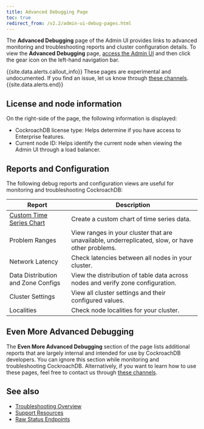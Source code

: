 ```yaml
---
title: Advanced Debugging Page
toc: true
redirect_from: /v2.2/admin-ui-debug-pages.html
---
```


The **Advanced Debugging** page of the Admin UI provides links to advanced monitoring and troubleshooting reports and cluster configuration details. To view the **Advanced Debugging** page, [access the Admin UI](admin-ui-access-and-navigate.html#access-the-admin-ui) and then click the gear icon on the left-hand navigation bar.

{{site.data.alerts.callout_info}}
These pages are experimental and undocumented. If you find an issue, let us know through [these channels](https://www.cockroachlabs.com/community/).
 {{site.data.alerts.end}}

## License and node information

On the right-side of the page, the following information is displayed:

- CockroachDB license type: Helps determine if you have access to Enterprise features.
- Current node ID: Helps identify the current node when viewing the Admin UI through a load balancer.

## Reports and Configuration

The following debug reports and configuration views are useful for monitoring and troubleshooting CockroachDB:

Report | Description
--------|----
[Custom Time Series Chart](admin-ui-custom-chart-debug-page.html) | Create a custom chart of time series data.
Problem Ranges | View ranges in your cluster that are unavailable, underreplicated, slow, or have other problems.
Network Latency | Check latencies between all nodes in your cluster.
Data Distribution and Zone Configs | View the distribution of table data across nodes and verify zone configuration.
Cluster Settings | View all cluster settings and their configured values.
Localities | Check node localities for your cluster.

## Even More Advanced Debugging

The **Even More Advanced Debugging** section of the page lists additional reports that are largely internal and intended for use by CockroachDB developers. You can ignore this section while monitoring and troubleshooting CockroachDB. Alternatively, if you want to learn how to use these pages, feel free to contact us through [these channels](https://www.cockroachlabs.com/community/).

## See also

- [Troubleshooting Overview](troubleshooting-overview.html)
- [Support Resources](support-resources.html)
- [Raw Status Endpoints](monitoring-and-alerting.html#raw-status-endpoints)
